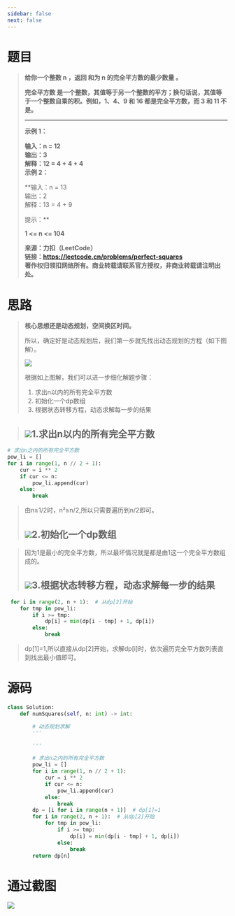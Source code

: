 ```yaml
---
sidebar: false
next: false
---
```

<BlogInfo/>






# **题目**

>  
>
> **给你一个整数 n ，返回 和为 n 的完全平方数的最少数量 。**
>
> **完全平方数 是一个整数，其值等于另一个整数的平方；换句话说，其值等于一个整数自乘的积。例如，1、4、9 和 16 都是完全平方数，而 3 和 11
> 不是。**
>
> ** **
>
> **示例  1：**
>
> **输入：n = 12  
>  输出：3  
>  解释：12 = 4 + 4 + 4  
>  示例 2：**
>
> **输入：n = 13  
>  输出：2  
>  解释：13 = 4 + 9  
>  
>  提示：**
>
> **1 <= n <= 104**
>
> **来源：力扣（LeetCode）  
>  链接：https://leetcode.cn/problems/perfect-squares  
>  著作权归领扣网络所有。商业转载请联系官方授权，非商业转载请注明出处。**

# **思路**

> **核心思想还是动态规划，空间换区时间。**
>
> 所以，确定好是动态规划后，我们第一步就先找出动态规划的方程（如下图解）。
>
> ![](https://img-blog.csdnimg.cn/5b30386778d64805b311a7fdd3d40933.png)
>
>  根据如上图解，我们可以进一步细化解题步骤：
>
>   1. 求出n以内的所有完全平方数
>   2. 初始化一个dp数组
>   3. 根据状态转移方程，动态求解每一步的结果
>

>
> ## ![](https://img-blog.csdnimg.cn/98d1374dba5d4e83ae40822bc57edbab.gif)1.求出n以内的所有完全平方数
>

```python
# 求出n之内的所有完全平方数
pow_li = []
for i in range(1, n // 2 + 1):
    cur = i ** 2
    if cur <= n:
        pow_li.append(cur)
    else:
        break
```

>  由n≥1/2时，n²≥n/2,所以只需要遍历到n/2即可。
>
> ## ![](https://img-blog.csdnimg.cn/0d55f4829e4f4da29b02f6e607d384b9.gif)2.初始化一个dp数组
>
>  
>


>  因为1是最小的完全平方数，所以最坏情况就是都是由1这一个完全平方数组成的。
>
> ## ![](https://img-blog.csdnimg.cn/539e319695974b6f9eafa72c129c3ef5.gif)3.根据状态转移方程，动态求解每一步的结果
>
>  
>

```python
 for i in range(2, n + 1):  # 从dp[2]开始
    for tmp in pow_li:
        if i >= tmp:
            dp[i] = min(dp[i - tmp] + 1, dp[i])
        else:
            break
```

>
>  dp[1]=1,所以直接从dp[2]开始，求解dp[i]时，依次遍历完全平方数列表直到找出最小值即可。
>
>  

# 源码


```python
class Solution:
    def numSquares(self, n: int) -> int:

        # 动态规划求解
        '''

        '''

        # 求出n之内的所有完全平方数
        pow_li = []
        for i in range(1, n // 2 + 1):
            cur = i ** 2
            if cur <= n:
                pow_li.append(cur)
            else:
                break
        dp = [i for i in range(n + 1)]  # dp[1]=1
        for i in range(2, n + 1):  # 从dp[2]开始
            for tmp in pow_li:
                if i >= tmp:
                    dp[i] = min(dp[i - tmp] + 1, dp[i])
                else:
                    break
        return dp[n]
```


# 通过截图

![](https://img-blog.csdnimg.cn/4f398da809fb4e7892fedc3cf80bbb9f.png)










<ActionBox />
        
<style>#top-box {margin-top:0.5rem!important;}</style>